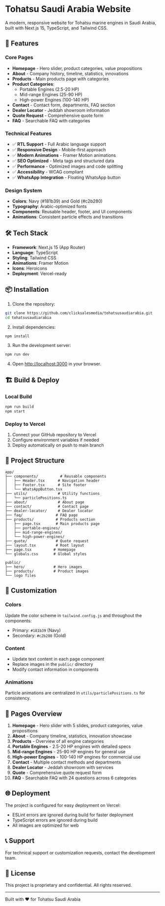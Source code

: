 # Tohatsu Saudi Arabia Website

A modern, responsive website for Tohatsu marine engines in Saudi Arabia, built with Next.js 15, TypeScript, and Tailwind CSS.

## 🚀 Features

### Core Pages
- **Homepage** - Hero slider, product categories, value propositions
- **About** - Company history, timeline, statistics, innovations
- **Products** - Main products page with categories
- **Product Categories**:
  - Portable Engines (2.5-20 HP)
  - Mid-range Engines (25-90 HP)
  - High-power Engines (100-140 HP)
- **Contact** - Contact form, departments, FAQ section
- **Dealer Locator** - Jeddah showroom information
- **Quote Request** - Comprehensive quote form
- **FAQ** - Searchable FAQ with categories

### Technical Features
- ✅ **RTL Support** - Full Arabic language support
- ✅ **Responsive Design** - Mobile-first approach
- ✅ **Modern Animations** - Framer Motion animations
- ✅ **SEO Optimized** - Meta tags and structured data
- ✅ **Performance** - Optimized images and code splitting
- ✅ **Accessibility** - WCAG compliant
- ✅ **WhatsApp Integration** - Floating WhatsApp button

### Design System
- **Colors**: Navy (#181b39) and Gold (#c2b280)
- **Typography**: Arabic-optimized fonts
- **Components**: Reusable header, footer, and UI components
- **Animations**: Consistent particle effects and transitions

## 🛠️ Tech Stack

- **Framework**: Next.js 15 (App Router)
- **Language**: TypeScript
- **Styling**: Tailwind CSS
- **Animations**: Framer Motion
- **Icons**: Heroicons
- **Deployment**: Vercel-ready

## 📦 Installation

1. Clone the repository:
```bash
git clone https://github.com/clicksalesmedia/tohatsusaudiarabia.git
cd tohatsusaudiarabia
```

2. Install dependencies:
```bash
npm install
```

3. Run the development server:
```bash
npm run dev
```

4. Open [http://localhost:3000](http://localhost:3000) in your browser.

## 🏗️ Build & Deploy

### Local Build
```bash
npm run build
npm start
```

### Deploy to Vercel
1. Connect your GitHub repository to Vercel
2. Configure environment variables if needed
3. Deploy automatically on push to main branch

## 📁 Project Structure

```
app/
├── components/          # Reusable components
│   ├── Header.tsx      # Navigation header
│   ├── Footer.tsx      # Site footer
│   └── WhatsAppButton.tsx
├── utils/              # Utility functions
│   └── particlePositions.ts
├── about/              # About page
├── contact/            # Contact page
├── dealer-locator/     # Dealer locator
├── faq/               # FAQ page
├── products/          # Products section
│   ├── page.tsx       # Main products page
│   ├── portable-engines/
│   ├── mid-range-engines/
│   └── high-power-engines/
├── quote/             # Quote request
├── layout.tsx         # Root layout
├── page.tsx          # Homepage
└── globals.css       # Global styles

public/
├── hero/             # Hero images
├── products/         # Product images
└── logo files
```

## 🎨 Customization

### Colors
Update the color scheme in `tailwind.config.js` and throughout the components:
- Primary: `#181b39` (Navy)
- Secondary: `#c2b280` (Gold)

### Content
- Update text content in each page component
- Replace images in the `public/` directory
- Modify contact information in components

### Animations
Particle animations are centralized in `utils/particlePositions.ts` for consistency.

## 📱 Pages Overview

1. **Homepage** - Hero slider with 5 slides, product categories, value propositions
2. **About** - Company timeline, statistics, innovation showcase
3. **Products** - Overview of all engine categories
4. **Portable Engines** - 2.5-20 HP engines with detailed specs
5. **Mid-range Engines** - 25-90 HP engines for general use
6. **High-power Engines** - 100-140 HP engines for commercial use
7. **Contact** - Multiple contact methods and departments
8. **Dealer Locator** - Jeddah showroom with services
9. **Quote** - Comprehensive quote request form
10. **FAQ** - Searchable FAQ with 24 questions across 6 categories

## 🌐 Deployment

The project is configured for easy deployment on Vercel:
- ESLint errors are ignored during build for faster deployment
- TypeScript errors are ignored during build
- All images are optimized for web

## 📞 Support

For technical support or customization requests, contact the development team.

## 📄 License

This project is proprietary and confidential. All rights reserved.

---

Built with ❤️ for Tohatsu Saudi Arabia
